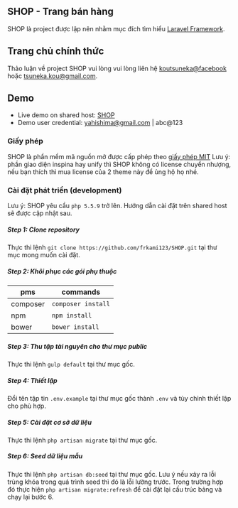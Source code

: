 ## SHOP - Trang bán hàng
 SHOP là project được lập nên nhằm mục đích tìm hiểu [Laravel Framework](http://laravel.com).
## Trang chủ chính thức
 Thảo luận về project SHOP vui lòng vui lòng liên hệ [koutsuneka@facebook](https://www.facebook.com/messages/koutsuneka) hoặc [tsuneka.kou@gmail.com](mailto:tsuneka.kou@gmail.com?Subject=SHOP%20Discussion).
## Demo
 - Live demo on shared host: [SHOP](http://shop.meongu.net)
 - Demo user credential: yahishima@gmail.com | abc@123
 
### Giấy phép
 SHOP là phần mềm mã nguồn mở được cấp phép theo [giấy phép MIT](http://opensource.org/licenses/MIT)
 Lưu ý: phần giao diện inspina hay unify thì SHOP không có license chuyển nhượng, nếu bạn thích thì mua license của 2 theme này để ủng hộ họ nhé.
### Cài đặt phát triển (development)
 Lưu ý: SHOP yêu cầu `php 5.5.9` trở lên. Hướng dẫn cài đặt trên shared host sẽ được cập nhật sau.
##### Step 1: Clone repository
 Thực thi lệnh `git clone https://github.com/frkami123/SHOP.git` tại thư mục mong muốn cài đặt.
##### Step 2: Khôi phục các gói phụ thuộc
|    pms   |      commands      |
|----------|--------------------|
| composer | `composer install` |
| npm      | `npm install`      |
| bower    | `bower install`    |
##### Step 3: Thu tập tài nguyên cho thư mục public
 Thực thi lệnh `gulp default` tại thư mục gốc.
##### Step 4: Thiết lập
 Đổi tên tập tin `.env.example` tại thư mục gốc thành `.env` và tùy chỉnh thiết lập cho phù hợp.
##### Step 5: Cài đặt cơ sở dữ liệu
 Thực thi lệnh `php artisan migrate` tại thư mục gốc.
##### Step 6: Seed dữ liệu mẫu
 Thực thi lệnh `php artisan db:seed` tại thư mục gốc.
 Lưu ý nếu xảy ra lỗi trùng khóa trong quá trình seed thì đó là lỗi lường trước. Trong trường hợp đó thực hiện
 `php artisan migrate:refresh` để cài đặt lại cấu trúc bảng và chạy lại bước 6.
 
 
